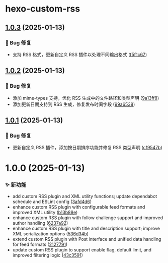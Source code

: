 # hexo-custom-rss

## [1.0.3](https://github.com/CaoMeiYouRen/hexo-custom-rss/compare/v1.0.2...v1.0.3) (2025-01-13)


### 🐛 Bug 修复

* 支持 RSS 格式，更新自定义 RSS 插件以处理不同输出格式 ([f5f1c67](https://github.com/CaoMeiYouRen/hexo-custom-rss/commit/f5f1c67))

## [1.0.2](https://github.com/CaoMeiYouRen/hexo-custom-rss/compare/v1.0.1...v1.0.2) (2025-01-13)


### 🐛 Bug 修复

* 添加 mime-types 支持，优化 RSS 生成中的文件路径和类型声明 ([9a13ff8](https://github.com/CaoMeiYouRen/hexo-custom-rss/commit/9a13ff8))
* 添加更新日期支持到 RSS 生成，修复发布时间字段 ([99a6538](https://github.com/CaoMeiYouRen/hexo-custom-rss/commit/99a6538))

## [1.0.1](https://github.com/CaoMeiYouRen/hexo-custom-rss/compare/v1.0.0...v1.0.1) (2025-01-13)


### 🐛 Bug 修复

* 更新自定义 RSS 插件，添加按日期排序功能并修复 RSS 类型声明 ([cf9547b](https://github.com/CaoMeiYouRen/hexo-custom-rss/commit/cf9547b))

# 1.0.0 (2025-01-13)


### ✨ 新功能

* add custom RSS plugin and XML utility functions; update dependabot schedule and ESLint config ([3afd4d6](https://github.com/CaoMeiYouRen/hexo-custom-rss/commit/3afd4d6))
* enhance custom RSS plugin with configurable feed formats and improved XML utility ([b13b88e](https://github.com/CaoMeiYouRen/hexo-custom-rss/commit/b13b88e))
* enhance custom RSS plugin with follow challenge support and improved author handling ([6237a92](https://github.com/CaoMeiYouRen/hexo-custom-rss/commit/6237a92))
* enhance custom RSS plugin with title and description support; improve XML serialization options ([536d34b](https://github.com/CaoMeiYouRen/hexo-custom-rss/commit/536d34b))
* extend custom RSS plugin with Post interface and unified data handling for feed formats ([2127791](https://github.com/CaoMeiYouRen/hexo-custom-rss/commit/2127791))
* update custom RSS plugin to support enable flag, default limit, and improved filtering logic ([43c3591](https://github.com/CaoMeiYouRen/hexo-custom-rss/commit/43c3591))
